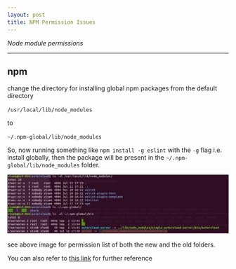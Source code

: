 ```yaml
---
layout: post
title: NPM Permission Issues
---
```


*Node module permissions* 

-----
<!--more-->

## npm
change the directory for installing global npm packages from the default directory

`/usr/local/lib/node_modules`

to

`~/.npm-global/lib/node_modules`

So, now running something like `npm install -g eslint` with the `-g` flag i.e. install globally, then the package will be present in the `~/.npm-global/lib/node_modules` folder.

![permissions](/assets/npm_permissions.png)

see above image for permission list of both the new and the old folders.

You can also refer to [this link](https://goo.gl/cypqmP) for further reference